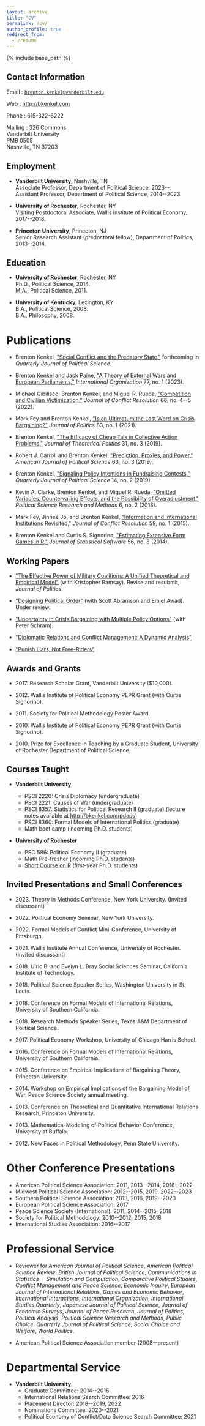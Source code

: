 ```yaml
---
layout: archive
title: "CV"
permalink: /cv/
author_profile: true
redirect_from:
  - /resume
---
```


{% include base_path %}

## Contact Information

Email
:   [`brenton.kenkel@vanderbilt.edu`](mailto:brenton.kenkel@vanderbilt.edu)

Web
:   <http://bkenkel.com>

Phone
:   615-322-6222

Mailing
:   326 Commons  
    Vanderbilt University  
    PMB 0505  
    Nashville, TN 37203 


## Employment

* **Vanderbilt University**, Nashville, TN  
  Associate Professor, Department of Political Science, 2023--.  
  Assistant Professor, Department of Political Science, 2014--2023.

* **University of Rochester**, Rochester, NY  
  Visiting Postdoctoral Associate, Wallis Institute of Political Economy, 2017--2018.

* **Princeton University**, Princeton, NJ  
  Senior Research Assistant (predoctoral fellow), Department of Politics, 2013--2014.


## Education

* **University of Rochester**, Rochester, NY  
  Ph.D., Political Science, 2014.  
  M.A., Political Science, 2011.

* **University of Kentucky**, Lexington, KY  
  B.A., Political Science, 2008.  
  B.A., Philosophy, 2008.


# Publications

* Brenton Kenkel, ["Social Conflict and the Predatory State,"](http://bkenkel.com/papers/social-conflict-predatory-state) forthcoming in *Quarterly Journal of Political Science*.

* Brenton Kenkel and Jack Paine, ["A Theory of External Wars and European Parliaments,"](https://doi.org/10.1017/S0020818322000303) *International Organization* 77, no. 1 (2023).

* Michael Gibilisco, Brenton Kenkel, and Miguel R. Rueda, ["Competition and Civilian Victimization,"](https://doi.org/10.1177/00220027211070621) *Journal of Conflict Resolution* 66, no. 4--5 (2022).

* Mark Fey and Brenton Kenkel, ["Is an Ultimatum the Last Word on Crisis Bargaining?"](https://doi.org/10.1086/708951) *Journal of Politics* 83, no. 1 (2021).

* Brenton Kenkel, ["The Efficacy of Cheap Talk in Collective Action Problems,"](https://doi.org/10.1177/0951629819850625) *Journal of Theoretical Politics* 31, no. 3 (2019).

* Robert J. Carroll and Brenton Kenkel, ["Prediction, Proxies, and Power,"](https://doi.org/10.1111/ajps.12442) *American Journal of Political Science* 63, no. 3 (2019).

* Brenton Kenkel, ["Signaling Policy Intentions in Fundraising Contests,"](http://dx.doi.org/10.1561/100.00018001) *Quarterly Journal of Political Science* 14, no. 2 (2019).

* Kevin A. Clarke, Brenton Kenkel, and Miguel R. Rueda, ["Omitted Variables, Countervailing Effects, and the Possibility of Overadjustment,"](https://doi.org/10.1017/psrm.2016.46) *Political Science Research and Methods* 6, no. 2 (2018).

* Mark Fey, Jinhee Jo, and Brenton Kenkel, ["Information and International Institutions Revisited,"](http://dx.doi.org/10.1177/0022002713503285) *Journal of Conflict Resolution* 59, no. 1 (2015).

* Brenton Kenkel and Curtis S. Signorino, ["Estimating Extensive Form Games in R,"](http://www.jstatsoft.org/v56/i08) *Journal of Statistical Software* 56, no. 8 (2014).


## Working Papers

* ["The Effective Power of Military Coalitions: A Unified Theoretical and Empirical Model"](http://bkenkel.com/papers/effective-power-coalitions) (with Kristopher Ramsay).  Revise and resubmit, *Journal of Politics*.

* ["Designing Political Order"](http://bkenkel.com/papers/designing-political-order) (with Scott Abramson and Emiel Awad).  Under review.

* ["Uncertainty in Crisis Bargaining with Multiple Policy Options"](http://bkenkel.com/papers/hassling-design) (with Peter Schram).

* ["Diplomatic Relations and Conflict Management: A Dynamic Analysis"](http://bkenkel.com/papers/diplomatic-relations-conflict)

* ["Punish Liars, Not Free-Riders"](http://bkenkel.com/papers/punish-liars)



## Awards and Grants

* 2017\.  Research Scholar Grant, Vanderbilt University (\$10,000).

* 2012\.  Wallis Institute of Political Economy PEPR Grant (with Curtis Signorino).

* 2011\.  Society for Political Methodology Poster Award.

* 2010\.  Wallis Institute of Political Economy PEPR Grant (with Curtis Signorino).

* 2010\.  Prize for Excellence in Teaching by a Graduate Student, University of Rochester Department of Political Science.


## Courses Taught

* **Vanderbilt University**
    * PSCI 2220: Crisis Diplomacy (undergraduate)
    * PSCI 2221: Causes of War (undergraduate)
    * PSCI 8357: Statistics for Political Research II (graduate) (lecture notes available at <http://bkenkel.com/pdaps>)
    * PSCI 8360: Formal Models of International Politics (graduate)
    * Math boot camp (incoming Ph.D. students)

* **University of Rochester**
    * PSC 586: Political Economy II (graduate)
    * Math Pre-fresher (incoming Ph.D. students)
    * [Short Course on R](https://github.com/brentonk/rcourse) (first-year Ph.D. students)


## Invited Presentations and Small Conferences

* 2023\.  Theory in Methods Conference, New York University.  (Invited discussant)

* 2022\.  Political Economy Seminar, New York University.

* 2022\.  Formal Models of Conflict Mini-Conference, University of Pittsburgh.

* 2021\.  Wallis Institute Annual Conference, University of Rochester.  (Invited discussant)

* 2018\.  Ulric B. and Evelyn L. Bray Social Sciences Seminar, California Institute of Technology.

* 2018\.  Political Science Speaker Series, Washington University in St. Louis.

* 2018\.  Conference on Formal Models of International Relations, University of Southern California.

* 2018\.  Research Methods Speaker Series, Texas A&M Department of Political Science.

* 2017\.  Political Economy Workshop, University of Chicago Harris School.

* 2016\.  Conference on Formal Models of International Relations, University of Southern California.

* 2015\.  Conference on Empirical Implications of Bargaining Theory, Princeton University.

* 2014\.  Workshop on Empirical Implications of the Bargaining Model of War, Peace Science Society annual meeting.

* 2013\. Conference on Theoretical and Quantitative International Relations Research, Princeton University.

* 2013\. Mathematical Modeling of Political Behavior Conference, University at Buffalo.

* 2012\. New Faces in Political Methodology, Penn State University.


# Other Conference Presentations

* American Political Science Association: 2011, 2013--2014, 2016--2022
* Midwest Political Science Association: 2012--2015, 2019, 2022--2023
* Southern Political Science Association: 2013, 2016, 2019--2020
* European Political Science Association: 2017
* Peace Science Society (International): 2011, 2014--2015, 2018
* Society for Political Methodology: 2010--2012, 2015, 2018
* International Studies Association: 2016--2017


# Professional Service

* Reviewer for *American Journal of Political Science*, *American Political Science Review*, *British Journal of Political Science*, *Communications in Statistics---Simulation and Computation*, *Comparative Political Studies*, *Conflict Management and Peace Science*, *Economic Inquiry*, *European Journal of International Relations*, *Games and Economic Behavior*, *International Interactions*, *International Organization*, *International Studies Quarterly*, *Japanese Journal of Political Science*, *Journal of Economic Surveys*, *Journal of Peace Research*, *Journal of Politics*, *Political Analysis*, *Political Science Research and Methods*, *Public Choice*, *Quarterly Journal of Political Science*, *Social Choice and Welfare*, *World Politics*.

* American Political Science Association member (2008--present)


# Departmental Service

* **Vanderbilt University**
    * Graduate Committee: 2014--2016
    * International Relations Search Committee: 2016
    * Placement Director: 2018--2019, 2022
    * Nominations Committee: 2020--2021
    * Political Economy of Conflict/Data Science Search Committee: 2021
